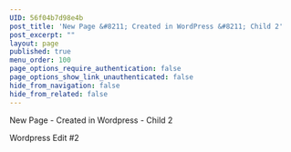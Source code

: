 ```yaml
---
UID: 56f04b7d98e4b
post_title: 'New Page &#8211; Created in WordPress &#8211; Child 2'
post_excerpt: ""
layout: page
published: true
menu_order: 100
page_options_require_authentication: false
page_options_show_link_unauthenticated: false
hide_from_navigation: false
hide_from_related: false
---
```

New Page - Created in Wordpress - Child 2

Wordpress Edit #2